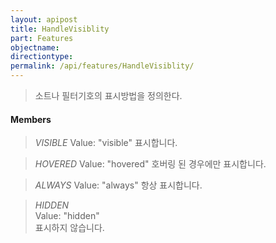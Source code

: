 ```yaml
---
layout: apipost
title: HandleVisiblity
part: Features
objectname: 
directiontype: 
permalink: /api/features/HandleVisiblity/
---
```



> 소트나 필터기호의 표시방법을 정의한다.

#### Members

> *VISIBLE*
> Value: "visible" 
> 표시합니다.                                 

> *HOVERED*
> Value: "hovered" 
> 호버링 된 경우에만 표시합니다.                                 

> *ALWAYS*
> Value: "always" 
> 항상 표시합니다.                                 

> *HIDDEN*  
> Value: "hidden"  
> 표시하지 않습니다.                          
